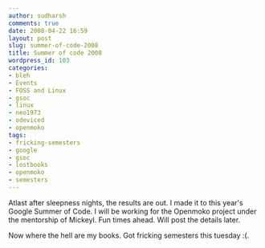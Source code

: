 ```yaml
---
author: sudharsh
comments: true
date: 2008-04-22 16:59
layout: post
slug: summer-of-code-2008
title: Summer of code 2008
wordpress_id: 103
categories:
- bleh
- Events
- FOSS and Linux
- gsoc
- linux
- neo1973
- odeviced
- openmoko
tags:
- fricking-semesters
- google
- gsoc
- lostbooks
- openmoko
- semesters
---
```


Atlast after sleepness nights, the results are out. I made it to this year's Google Summer of Code. I will be working for the Openmoko project under the mentorship of Mickeyl. Fun times ahead. Will post the details later.

Now where the hell are my books. Got fricking semesters this tuesday :(.

